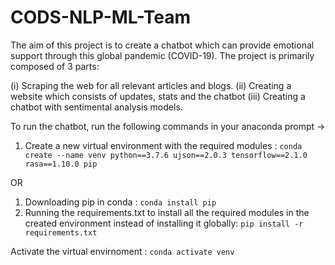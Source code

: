 # CODS-NLP-ML-Team
The aim of this project is to create a chatbot which can provide emotional support through this global pandemic (COVID-19). The project
is primarily composed of 3 parts:

(i)   Scraping the web for all relevant articles and blogs.
(ii)  Creating a website which consists of updates, stats and the chatbot
(iii) Creating a chatbot with sentimental analysis models.
 
To run the chatbot, run the following commands in your anaconda prompt ->
  1. Create a new virtual environment with the required modules :
    ```conda create --name venv python==3.7.6 ujson==2.0.3 tensorflow==2.1.0 rasa==1.10.0 pip```
 
 OR
    
  1. Downloading pip in conda :
    ```conda install pip```
  2. Running the requirements.txt to install all the required modules in the created environment instead of installing it      globally:
      ```pip install -r requirements.txt```
      
Activate the virtual envirnoment :
  ```conda activate venv```
